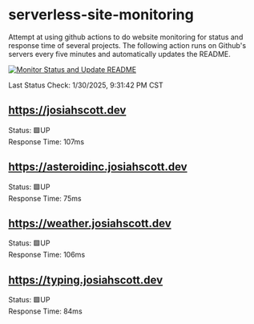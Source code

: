 # serverless-site-monitoring
Attempt at using github actions to do website monitoring for status and response time of several projects. The following action runs on Github's servers every five minutes and automatically updates the README.  

[![Monitor Status and Update README](https://github.com/JosiahSco/serverless-site-monitoring/actions/workflows/monitor.yaml/badge.svg)](https://github.com/JosiahSco/serverless-site-monitoring/actions/workflows/monitor.yaml)

Last Status Check: 1/30/2025, 9:31:42 PM CST

## https://josiahscott.dev
Status: 🟩UP  
Response Time: 107ms

## https://asteroidinc.josiahscott.dev
Status: 🟩UP  
Response Time: 75ms

## https://weather.josiahscott.dev
Status: 🟩UP  
Response Time: 106ms

## https://typing.josiahscott.dev
Status: 🟩UP  
Response Time: 84ms

